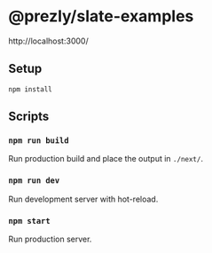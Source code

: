 # @prezly/slate-examples

http://localhost:3000/

## Setup

```Shell
npm install
```

## Scripts

### `npm run build`

Run production build and place the output in `./next/`.

### `npm run dev`

Run development server with hot-reload.

### `npm start`

Run production server.
